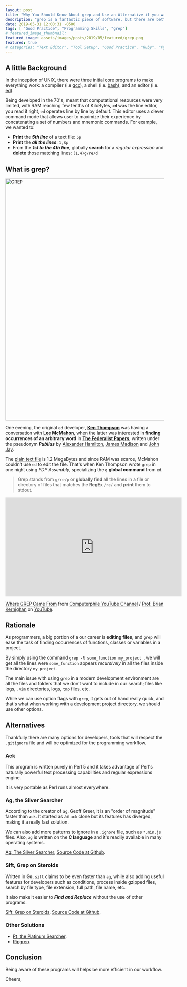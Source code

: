 ```yaml
---
layout: post
title: "Why You Should Know About grep and Use an Alternative if you write programs"
description: "grep is a fantastic piece of software, but there are better options for developers"
date: 2019-05-31 12:00:31 -0500
tags: [ "Good Practice", "Programming Skills", "grep"]
# featured_image_thumbnail:
featured_image: assets/images/posts/2019/05/featured/grep.png
featured: true
# categories: "Text Editor", "Tool Setup", "Good Practice", "Ruby", "Python", "Vim", "Atom"
---
```

## A little Background

In the inception of UNIX, there were three initial core programs to make
everything work: a compiler (i.e [gcc](https://en.wikipedia.org/wiki/GNU_Compiler_Collection)), a shell (i.e. [bash](https://en.wikipedia.org/wiki/Bash_(Unix_shell))), and an editor (i.e. [ed](https://en.wikipedia.org/wiki/Ed_(text_editor))).

Being developed in the 70's, meant that computational resources were very limited, with RAM reaching few tenths of KiloBytes, **`ed`** was the line editor, you read it right, `ed` operates line by line by default. This editor uses a clever command mode that allows user to maximize their experience by concatenating a set of numbers and mnemonic commands. For example, we wanted to:

- **Print** the ***5th line*** of a text file: `5p`
- **Print** the ***all the lines***: `1,$p`
- From the ***1st to the 4th line***, globally **search** for a *regular expression* and **delete** those matching lines: `(1,4)g/re/d`

## What is grep?

<a data-flickr-embed="true" data-footer="true"  href="https://www.flickr.com/photos/dannyman/9442491" title="GREP"><img src="https://live.staticflickr.com/5/9442491_f718b41e21_b.jpg" width="1024" height="768" alt="GREP"></a><script async src="//embedr.flickr.com/assets/client-code.js" charset="utf-8"></script>

One evening, the original `ed` developer, [**Ken Thompson**](https://en.wikipedia.org/wiki/Ken_Thompson) was having a conversation with [**Lee McMahon**](https://en.wikipedia.org/wiki/Lee_E._McMahon), when the latter was interested in **finding occurrences of an arbitrary word** in [**The Federalist Papers**](https://en.wikipedia.org/wiki/The_Federalist_Papers), written under the pseudonym ***Publius*** by [Alexander Hamilton](https://en.wikipedia.org/wiki/Alexander_Hamilton), [James Madison](https://en.wikipedia.org/wiki/James_Madison) and [John Jay](https://en.wikipedia.org/wiki/John_Jay).

The [plain text file](http://www.gutenberg.org/cache/epub/18/pg18.txt) is 1.2 MegaBytes and since RAM was scarce, McMahon couldn't use `ed` to edit the file. That's when Ken Thompson wrote `grep` in one night using *PDP Assembly*, specializing the `g` **global command** from `ed`.

> Grep stands from `g/re/p` or **globally find** all the lines in a file or directory of files that matches the **RegEx** `/re/` and **print** them to stdout.

<iframe width="560" height="315" src="https://www.youtube.com/embed/NTfOnGZUZDk" frameborder="0" allow="accelerometer; autoplay; encrypted-media; gyroscope; picture-in-picture" allowfullscreen></iframe>
 <p><a href="https://www.youtube.com/watch?v=NTfOnGZUZDk">Where GREP Came From</a> from <a href="https://www.youtube.com/channel/UC9-y-6csu5WGm29I7JiwpnA">Computerphile YouTube Channel</a> / <a href="https://en.wikipedia.org/wiki/Brian_Kernighan">Prof. Brian Kernighan</a> on <a href="https://youtube.com">YouTube</a>.</p>

## Rationale

As programmers, a big portion of a our career is **editing files**, and `grep` will ease the task of finding occurrences of functions, classes or variables in a project.

By simply using the command `grep -R some_function my_project `, we will get all the lines were `some_function` appears *recursively* in all the files inside the directory `my_project`.

The main issue with using `grep` in a modern development environment are all the files and folders that we don't want to include in our search; files like logs, `.vim` directories, logs, `tmp` files, etc.

While we can use option flags with `grep`, it gets out of hand really quick, and that's what when working with a development project directory, we should use other options.

## Alternatives

Thankfully there are many options for developers, tools that will respect the `.gitignore` file and will be optimized for the programming workflow.

### Ack

This program is written purely in Perl 5 and it takes advantage of Perl's naturally powerful text processing capabilities and regular expressions engine.

It is very portable as Perl runs almost everywhere.

### Ag, the Silver Searcher

According to the creator of `ag`, Geoff Greer, it is an "order of magnitude" faster than `ack`. It started as an `ack` clone but its features has diverged, making it a really fast solution.

We can also add more patterns to ignore in a `.ignore` file, such as `*.min.js` files. Also, `ag` is written on the **C language** and it's readily available in many operating systems.

[Ag: The Silver Searcher](https://geoff.greer.fm/ag/), [Source Code at Github](https://geoff.greer.fm/ag/).

### Sift, Grep on Steroids

Written in **Go**, `sift` claims to be even faster than `ag`, while also adding useful features for developers such as conditions, process inside gzipped files, search by file type, file extension, full path, file name, etc.

It also make it easier to ***Find and Replace*** without the use of other programs.

[Sift: Grep on Steroids](https://sift-tool.org), [Source Code at Github](https://github.com/svent/sift).

### Other Solutions

- [Pt, the Platinum Searcher](https://github.com/monochromegane/the_platinum_searcher).
- [Ripgrep](https://github.com/BurntSushi/ripgrep).

## Conclusion

Being aware of these programs will helps be more efficient in our workflow.

Cheers,
